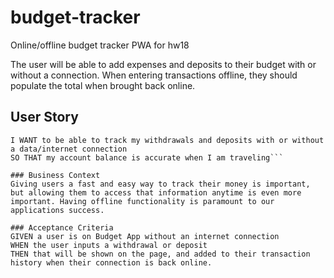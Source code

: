 # budget-tracker
Online/offline budget tracker PWA for hw18 

The user will be able to add expenses and deposits to their budget with or without a connection. When entering transactions offline, they should populate the total when brought back online.

## User Story
```AS AN avid traveller
I WANT to be able to track my withdrawals and deposits with or without a data/internet connection
SO THAT my account balance is accurate when I am traveling```

### Business Context
Giving users a fast and easy way to track their money is important, but allowing them to access that information anytime is even more important. Having offline functionality is paramount to our applications success.

### Acceptance Criteria
GIVEN a user is on Budget App without an internet connection
WHEN the user inputs a withdrawal or deposit
THEN that will be shown on the page, and added to their transaction history when their connection is back online.